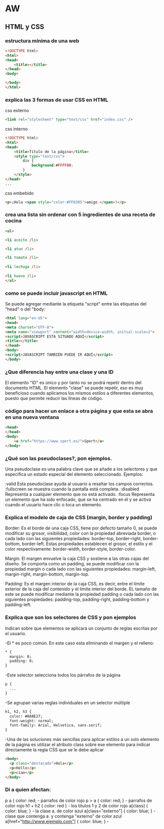 # AW
## HTML y CSS
### estructura mínima de una web

```html
<!DOCTYPE html>
<html>
<head>
	<title></title>
</head>
<body>

</body>
</html>
```
### explica las 3 formas de usar CSS en HTML
css externo 
```html
<link rel="stylesheet" type="text/css" href="index.css" />
```
css interno
```html
<!DOCTYPE html>
<html>
<head>
    <title>Título de la página</title>
    <style type="text/css">
        div {
            background:#FFFF00;
        }
    </style>
</head>
...
```
css embebido
```html
<p>¡Hola <span style="color:#FF0305">amigo </span>!</p>
```
### crea una lista sin ordenar con 5 ingredientes de una receta de cocina
```html
<ul>

<li aceite /li>

<li atun /li>

<li tomate /li>
	
<li lechuga /li>
	
<li huevo /li>	
</ul>
```
### como se puede incluir javascript en HTML
Se puede agregar mediante la etiqueta "script" entre las etiquetas del "head" o del "body:
```html
<html lang="en-US">
<head>
<meta charset="UTF-8">
<meta name="viewport" content="width=device-width, initial-scale=1">
<script>JAVASCRIPT ESTA SITUADO AQUÍ</script>
<title></title>
</head>
<body>
<script>JAVASCRIPT TAMBIÉN PUEDE IR AQUÍ</script>
</body>
```

### ¿Que diferencia hay entre una clase y una ID
El elemento "ID" es único y por tanto no se podrá repetir dentro del documento HTML. El elemento "clase" se puede repetir, eso es muy beneficioso cuando aplicamos los mismos estilos a diferentes elementos, puesto que permite reducir las líneas de código.

### código para hacer un enlace a otra página y que esta se abra en una nueva ventana
```html
<head>
</head>
<body>
	<a href="https://www.sport.es/">Sport</a>
</body>
```
### ¿Qué son las pseudoclases?, pon ejemplos.
Una pseudoclase es una palabra clave que se añade a los selectores y que especifica un estado especial del elemento seleccionado. Ejemplos:

:valid Esta pseudoclase ayuda al usuario a resaltar los campos correctos.
:fullscreen  se muestra cuando la pantalla está completa.
:disabled Representa a cualquier elemento que no está activado.
:focus Representa un elemento que ha sido enfocado, que se ha centrado en él y se activa cuando el usuario hace clic o toca un elemento.


### Explica el modelo de caja de CSS (margin, border y padding)

Border: Es el borde de una caja CSS, tiene por defecto tamaño 0, se puede modificar su grosor, visibilidad, color con la propiedad abreviada border, o cada lado con las siguientes propiedades: border-top, border-right, border-bottom, border-left.
Estas propiedades establecen el grosor, el estilo y el color respectivamente: border-width, border-style, border-color.

Margin: El margen envuelve la caja CSS y sostiene a las otras cajas del diseño. Se comporta como un padding, se puede modificar con la propiedad margin o cada lado con las siguientes propiedades: margin-left, margin-right, margin-bottom, margin-top.

Padding: Es el margen interior de la caja CSS, es decir, entre el límite exterior de la caja del contenido y el límite interior del borde. EL tamaño de este se puede modificar mediante la propiedad padding o cada lado con las siguientes propiedades: padding-top, padding-right, padding-bottom y padding-left.

### Explica que son los selectores de CSS y pon ejemplos
Indican sobre que elementos se aplicará un conjunto de reglas escritas por el usuario.

-El * es poco común. En este caso esta eliminando el margen y el relleno:
```html
* {
  margin: 0;
  padding: 0;
}
```
-Este selector selecciona todos los párrafos de la página
```html
p {
  ...
}
```
-Se agrupan varias reglas individuales en un selector múltiple
```html
h1, h2, h3 {
  color: #8A8E27;
  font-weight: normal;
  font-family: Arial, Helvetica, sans-serif;
}
`````
-Una de las soluciones más sencillas para aplicar estilos a un solo elemento de la página es utilizar el atributo class sobre ese elemento para indicar directamente la regla CSS que se le debe aplicar
```html
<body>
  <p class="destacado">Hola</p>
  <p>Hello</p>
  <p>ciao</p>
</body>
```
### Di a quien afectan:
p a { color: red; - parrafos de color rojo
p > a { color: red; } - parrafos de color rojo
h1 + h2 { color: red } - los titulos 1 y 2 de color rojo
a[class] { color: blue; } - la clase a. de color azul
a[class="externo"] { color: blue; } - clase que contenga a. y contenga "externo" de color azul
a[href="http://www.ejemplo.com"] { color: blue; } - 
```html
